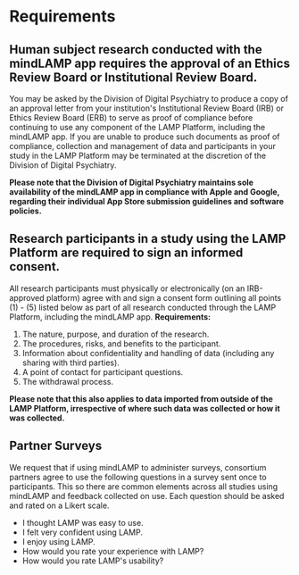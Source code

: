 # Requirements

## Human subject research conducted with the mindLAMP app requires the approval of an Ethics Review Board or Institutional Review Board.

You may be asked by the Division of Digital Psychiatry to produce a copy of an approval letter from your institution's Institutional Review Board (IRB) or Ethics Review Board (ERB) to serve as proof of compliance before continuing to use any component of the LAMP Platform, including the mindLAMP app. If you are unable to produce such documents as proof of compliance, collection and management of data and participants in your study in the LAMP Platform may be terminated at the discretion of the Division of Digital Psychiatry.

**Please note that the Division of Digital Psychiatry maintains sole availability of the mindLAMP app in compliance with Apple and Google, regarding their individual App Store submission guidelines and software policies.** 

## Research participants in a study using the LAMP Platform are required to sign an informed consent.

All research participants must physically or electronically (on an IRB-approved platform) agree with and sign a consent form outlining all points (1) - (5) listed below as part of all research conducted through the LAMP Platform, including the mindLAMP app. **Requirements:**

1. The nature, purpose, and duration of the research.
2. The procedures, risks, and benefits to the participant.
3. Information about confidentiality and handling of data (including any sharing with third parties).
4. A point of contact for participant questions.
5. The withdrawal process.

**Please note that this also applies to data imported from outside of the LAMP Platform, irrespective of where such data was collected or how it was collected.**

## Partner Surveys

We request that if using mindLAMP to administer surveys, consortium partners agree to use the following questions in a survey sent once to participants. This so there are common elements across all studies using mindLAMP and feedback collected on use. Each question should be asked and rated on a Likert scale.

- I thought LAMP was easy to use.
- I felt very confident using LAMP.
- I enjoy using LAMP.
- How would you rate your experience with LAMP?
- How would you rate LAMP's usability?
